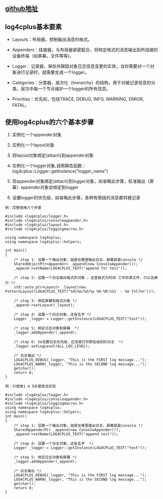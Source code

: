 ## [github地址](https://github.com/log4cplus/log4cplus)

## log4cplus基本要素
* Layouts：布局器，控制输出消息的格式。  

* Appenders：挂接器，与布局器紧密配合，将特定格式的消息输出到所挂接的设备终端（如屏幕，文件等等)。 

* Logger：记录器，保存并跟踪对象日志信息变更的实体，当你需要对一个对象进行记录时，就需要生成一个logger。

* Categories：分类器，层次化（hierarchy）的结构，用于对被记录信息的分类，层次中每一个节点维护一个logger的所有信息。

* Priorities：优先权，包括TRACE, DEBUG, INFO, WARNING, ERROR, FATAL。


## 使用log4cplus的六个基本步骤
1. 实例化一个appender对象  

2. 实例化一个layout对象  

3. 将layout对象绑定(attach)到appender对象  

4. 实例化一个logger对象,调用静态函数：log4cplus::Logger::getInstance("logger_name")

5. 将appender对象绑定(attach)到logger对象，如省略此步骤，标准输出（屏幕）appender对象会绑定到logger

6. 设置logger的优先级，如省略此步骤，各种有限级的消息都将被记录


`例：完整使用六个步骤`

    #include <log4cplus/logger.h>
    #include <log4cplus/consoleappender.h>
    #include <log4cplus/layout.h>
    #include <log4cplus/loggingmacros.h>
    
    using namespace log4cplus;
    using namespace log4cplus::helpers;
    
    int main()
    {
    	/* step 1: 设置一个输出对象，就是在哪里输出日志，屏幕就是console */
    	SharedObjectPtr<Appender> _append(new ConsoleAppender());
    	_append->setName(LOG4CPLUS_TEXT("append for test"));
    	
    	/* step 2: 设置一个日志输出格式的对象 ，这里格式为时间 工作目录文件，行以及换行 */
    	std::auto_ptr<Layout> _layout(new PatternLayout(LOG4CPLUS_TEXT("%d{%m/%d/%y %H:%M:%S}  - %m [%l]%n")));
    	
    	/* step 3: 绑定屏幕和格式对象 */
    	_append->setLayout(_layout);
    	
    	/* step 4: 设置一个日志对象，还有名字 */
    	Logger _logger = Logger::getInstance(LOG4CPLUS_TEXT("test"));
    	
    	/* step 5: 绑定日志对象和屏幕  */
    	_logger.addAppender(_append);
    	
    	/* step 6: Se设置日志优先级，应该是打印那些级别的日志  */
    	_logger.setLogLevel(ALL_LOG_LEVEL);
    	
    	/* 日志输出 */
    	LOG4CPLUS_DEBUG(_logger, "This is the FIRST log message...");
    	LOG4CPLUS_WARN(_logger, "This is the SECOND log message...");
    	getchar();
    	return 0;
    }
    
`例：只使用1 4 5步骤简洁实现`

    #include <log4cplus/logger.h>
    #include <log4cplus/consoleappender.h>
    #include <log4cplus/loggingmacros.h>
    using namespace log4cplus;
    using namespace log4cplus::helpers;
    int main()
    {
    	/* step 1: 设置一个输出对象，就是在哪里输出日志，屏幕就是console */
    	SharedAppenderPtr _append(new ConsoleAppender());
    	_append->setName(LOG4CPLUS_TEXT("append test"));
    	
    	/* step 4: 设置一个日志对象，还有名字  */
    	Logger _logger = Logger::getInstance(LOG4CPLUS_TEXT("test"));
    	
    	/* step 5: 绑定日志对象和屏幕 */
    	_logger.addAppender(_append);
    	
    	/* 日志输出 */
    	LOG4CPLUS_DEBUG(_logger, "This is the FIRST log message...");
    	LOG4CPLUS_WARN(_logger, "This is the SECOND log message...");
    	getchar();
    	return 0;
    }